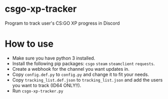 # csgo-xp-tracker

Program to track user's CS:GO XP progress in Discord

# How to use

 * Make sure you have python 3 installed.
 * Install the following pip packages: `csgo` `steam` `steamclient` `requests`.
 * Create a webhook for the channel you want updates in.
 * Copy `config.def.py` to `config.py` and change it to fit your needs.
 * Copy `tracking_list.def.json` to `tracking_list.json` and add the users you want to track (ID64 ONLY!!).
 * Run `csgo-xp-tracker.py`